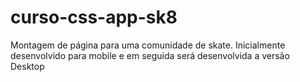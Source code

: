# curso-css-app-sk8
Montagem de página para uma comunidade de skate. Inicialmente desenvolvido para mobile e em seguida será desenvolvida a versão Desktop

